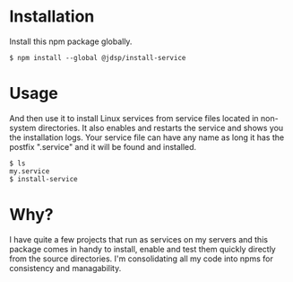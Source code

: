 # Installation

Install this npm package globally.

```
$ npm install --global @jdsp/install-service
```

# Usage

And then use it to install Linux services from service files located in non-system directories. It also enables and restarts the service and shows you the installation logs. Your service file can have any name as long it has the postfix ".service" and it will be found and installed.

```
$ ls
my.service
$ install-service
```

# Why?

I have quite a few projects that run as services on my servers and this package comes in handy to install, enable and test them quickly directly from the source directories. I'm consolidating all my code into npms for consistency and managability.